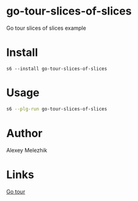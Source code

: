# go-tour-slices-of-slices

Go tour slices of slices example

# Install

    s6 --install go-tour-slices-of-slices

# Usage

```bash
s6 --plg-run go-tour-slices-of-slices
```

# Author

Alexey Melezhik

# Links

[Go tour](https://go.dev/tour)

